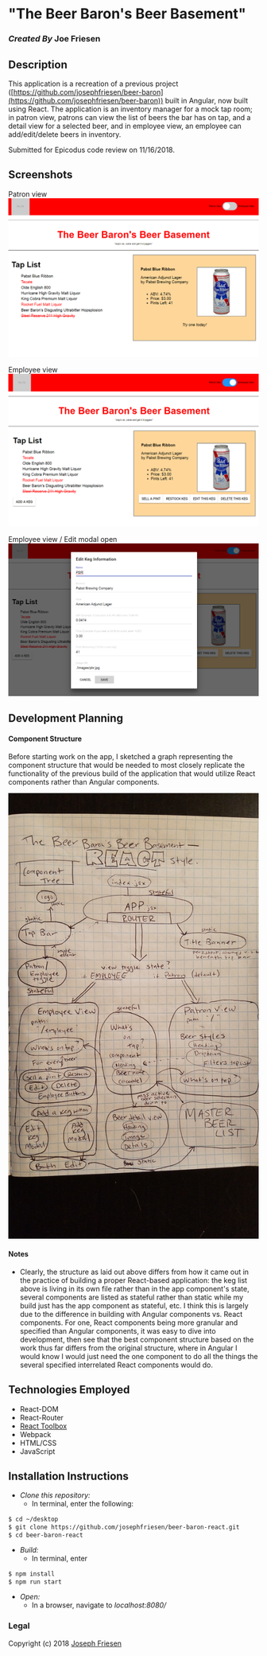 # "The Beer Baron's Beer Basement"

### _Created By_ **Joe Friesen**

## Description

This application is a recreation of a previous project ([https://github.com/josephfriesen/beer-baron](https://github.com/josephfriesen/beer-baron)) built in Angular, now built using React. The application is an inventory manager for a mock tap room; in patron view, patrons can view the list of beers the bar has on tap, and a detail view for a selected beer, and in employee view, an employee can add/edit/delete beers in inventory.

Submitted for Epicodus code review on 11/16/2018.

## Screenshots

Patron view
![Patron view](./src/assets/screenshot1.png)

Employee view
![Employee view](./src/assets/screenshot2.png)

Employee view / Edit modal open
![Edit modal](./src/assets/screenshot3.png)

## Development Planning

#### Component Structure

Before starting work on the app, I sketched a graph representing the component structure that would be needed to most closely replicate the functionality of the previous build of the application that would utilize React components rather than Angular components.

![Component graph](./src/assets/componentgraph.jpg)

#### Notes

* Clearly, the structure as laid out above differs from how it came out in the practice of building a proper React-based application: the keg list above is living in its own file rather than in the app component's state, several components are listed as stateful rather than static while my build just has the app component as stateful, etc. I think this is largely due to the difference in building with Angular components vs. React components. For one, React components being more granular and specified than Angular components, it was easy to dive into development, then see that the best component structure based on the work thus far differs from the original structure, where in Angular I would know I would just need the one component to do all the things the several specified interrelated React components would do.

## Technologies Employed

* React-DOM
* React-Router
* [React Toolbox](https://github.com/react-toolbox/react-toolbox)
* Webpack
* HTML/CSS
* JavaScript

## Installation Instructions

* *Clone this repository:*
  * In terminal, enter the following:
```
$ cd ~/desktop
$ git clone https://github.com/josephfriesen/beer-baron-react.git
$ cd beer-baron-react
```
* *Build:*
  * In terminal, enter
```
$ npm install
$ npm run start
```
* *Open:*
  * In a browser, navigate to *localhost:8080/*

### Legal

Copyright (c) 2018 [Joseph Friesen](mailto:friesen.josephc@gmail.com)
